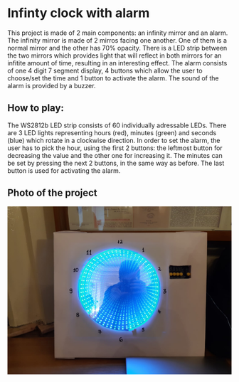 # Infinty clock with alarm

This project is made of 2 main components: an infinity mirror and an alarm.
The infinity mirror is made of 2 mirros facing one another. One of them is a normal mirror and the other has 70% opacity. There is a LED strip between the two mirrors which provides light that will reflect in both mirrors for an infitite amount of time, resulting in an interesting effect. The alarm consists of one 4 digit 7 segment display, 4 buttons which allow the user to choose/set the time and 1 button to activate the alarm. The sound of the alarm is provided by a buzzer.   

## How to play: 
The WS2812b LED strip consists of 60 individually adressable LEDs. There are 3 LED lights representing hours (red), minutes (green) and seconds (blue) which rotate in a clockwise direction. In order to set the alarm, the user has to pick the hour, using the first 2 buttons: the leftmost button for decreasing the value and the other one for increasing it. The minutes can be set by pressing the next 2 buttons, in the same way as before. The last button is used for activating the alarm. 
 
 
 ## Photo of the project
 ![](Clock.jpeg)
 
